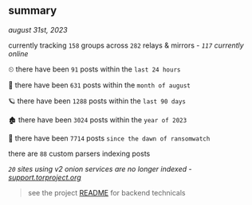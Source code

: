 
## summary
_august 31st, 2023_

currently tracking `158` groups across `282` relays & mirrors - _`117` currently online_

⏲ there have been `91` posts within the `last 24 hours`

🦈 there have been `631` posts within the `month of august`

🪐 there have been `1288` posts within the `last 90 days`

🏚 there have been `3024` posts within the `year of 2023`

🦕 there have been `7714` posts `since the dawn of ransomwatch`

there are `88` custom parsers indexing posts

_`20` sites using v2 onion services are no longer indexed - [support.torproject.org](https://support.torproject.org/onionservices/v2-deprecation/)_

> see the project [README](https://github.com/joshhighet/ransomwatch#ransomwatch--) for backend technicals
